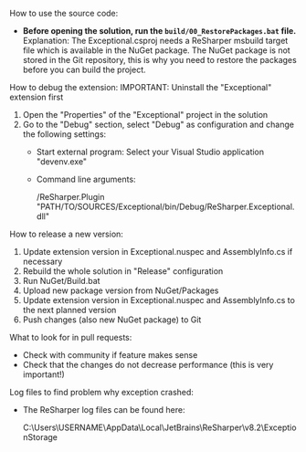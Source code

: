 How to use the source code: 

- **Before opening the solution, run the `build/00_RestorePackages.bat` file.** Explanation: The Exceptional.csproj needs a ReSharper msbuild target file which is available in the NuGet package. The NuGet package is not stored in the Git repository, this is why you need to restore the packages before you can build the project. 

How to debug the extension: 
IMPORTANT: Uninstall the "Exceptional" extension first

1. Open the "Properties" of the "Exceptional" project in the solution
2. Go to the "Debug" section, select "Debug" as configuration and change the following settings: 
    - Start external program: Select your Visual Studio application "devenv.exe"
    - Command line arguments: 

		/ReSharper.Plugin "PATH/TO/SOURCES/Exceptional/bin/Debug/ReSharper.Exceptional.dll"

How to release a new version: 

1. Update extension version in Exceptional.nuspec and AssemblyInfo.cs if necessary
2. Rebuild the whole solution in "Release" configuration
3. Run NuGet/Build.bat
4. Upload new package version from NuGet/Packages
5. Update extension version in Exceptional.nuspec and AssemblyInfo.cs to the next planned version 
6. Push changes (also new NuGet package) to Git

What to look for in pull requests: 

- Check with community if feature makes sense
- Check that the changes do not decrease performance (this is very important!)

Log files to find problem why exception crashed:

- The ReSharper log files can be found here: 

	C:\Users\USERNAME\AppData\Local\JetBrains\ReSharper\v8.2\ExceptionStorage